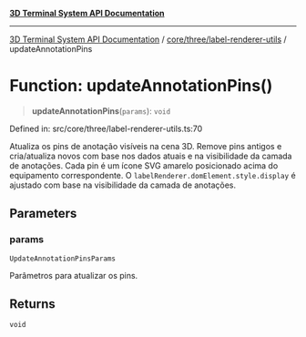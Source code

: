 [**3D Terminal System API Documentation**](../../../../README.md)

***

[3D Terminal System API Documentation](../../../../README.md) / [core/three/label-renderer-utils](../README.md) / updateAnnotationPins

# Function: updateAnnotationPins()

> **updateAnnotationPins**(`params`): `void`

Defined in: src/core/three/label-renderer-utils.ts:70

Atualiza os pins de anotação visíveis na cena 3D.
Remove pins antigos e cria/atualiza novos com base nos dados atuais e na visibilidade da camada de anotações.
Cada pin é um ícone SVG amarelo posicionado acima do equipamento correspondente.
O `labelRenderer.domElement.style.display` é ajustado com base na visibilidade da camada de anotações.

## Parameters

### params

`UpdateAnnotationPinsParams`

Parâmetros para atualizar os pins.

## Returns

`void`
